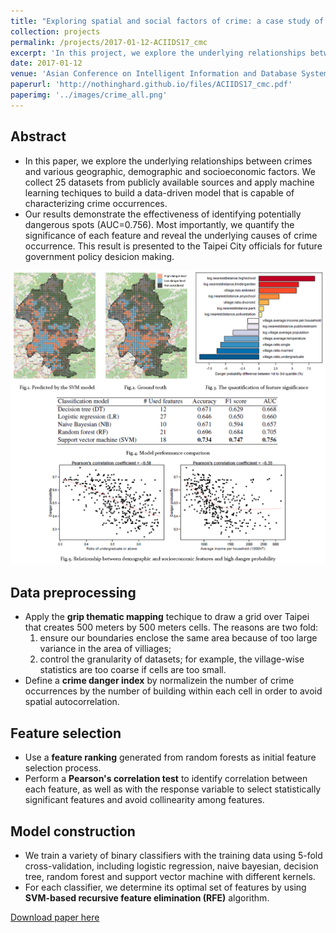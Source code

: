 ```yaml
---
title: "Exploring spatial and social factors of crime: a case study of Taipei city"
collection: projects
permalink: /projects/2017-01-12-ACIIDS17_cmc
excerpt: 'In this project, we explore the underlying relationships between crimes and various geographic, demographic and socioeconomic factors. Our results demonstrate the effectiveness of identifying potentially dangerous spots (AUC=0.756), and we also quantify the significance of each feature and reveal the underlying causes of crime occurrence. This work has been reported to the Taipei City officials for future government policy desicion making.'
date: 2017-01-12
venue: 'Asian Conference on Intelligent Information and Database Systems. Springer, Cham, 2017.'
paperurl: 'http://nothinghard.github.io/files/ACIIDS17_cmc.pdf'
paperimg: '../images/crime_all.png'
---
```


## Abstract
- In this paper, we explore the underlying relationships between crimes and various geographic, demographic and socioeconomic factors. We collect 25 datasets from publicly available sources and apply machine learning techiques to build a data-driven model that is capable of characterizing crime occurrences.
- Our results demonstrate the effectiveness of identifying potentially dangerous spots (AUC=0.756). Most importantly, we quantify the significance of each feature and reveal the underlying causes of crime occurrence. This result is presented to the Taipei City officials for future government policy desicion making.

![image description](../images/crime_all.png)

## Data preprocessing
- Apply the __grip thematic mapping__ techique to draw a grid over Taipei that creates 500 meters by 500 meters cells. The reasons are two fold:
	1. ensure our boundaries enclose the same area because of too large variance in the area of villiages;
	2. control the granularity of datasets; for example, the village-wise statistics are too coarse if cells are too small.
- Define a __crime danger index__ by normalizein the number of crime occurrences by the number of building within each cell in order to avoid spatial autocorrelation.

## Feature selection
- Use a __feature ranking__ generated from random forests as initial feature selection process.
- Perform a __Pearson's correlation test__ to identify correlation between each feature, as well as with the response variable to select statistically significant features and avoid collinearity among features.

## Model construction
- We train a variety of binary classifiers with the training data using 5-fold cross-validation, including logistic regression, naive bayesian, decision tree, random forest and support vector machine with different kernels.
- For each classifier, we determine its optimal set of features by using __SVM-based recursive feature elimination (RFE)__ algorithm.

<a href='http://nothinghard.github.io/files/ACIIDS17_cmc.pdf'>Download paper here</a>
